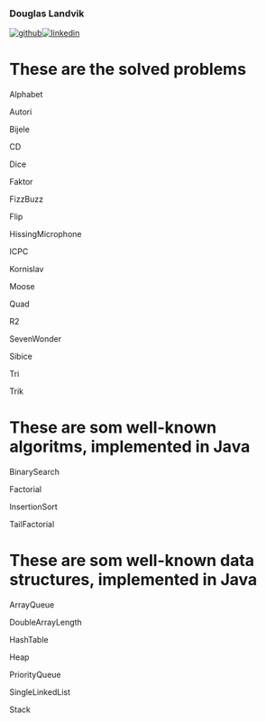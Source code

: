 
### Douglas Landvik

[![github](https://cloud.githubusercontent.com/assets/17016297/18839843/0e06a67a-83d2-11e6-993a-b35a182500e0.png)][1][![linkedin](https://cloud.githubusercontent.com/assets/17016297/18839848/0fc7e74e-83d2-11e6-8c6a-277fc9d6e067.png)][2]



<h1>These are the solved problems</h1>

Alphabet

Autori

Bijele

CD

Dice

Faktor

FizzBuzz

Flip

HissingMicrophone

ICPC

Kornislav

Moose

Quad

R2

SevenWonder

Sibice

Tri

Trik


<h1>These are som well-known algoritms, implemented in Java</h1>

BinarySearch

Factorial

InsertionSort

TailFactorial


<h1>These are som well-known data structures, implemented in Java</h1>

ArrayQueue

DoubleArrayLength

HashTable

Heap

PriorityQueue

SingleLinkedList

Stack



[1]: http://www.github.com/dogg3
[2]: https://www.linkedin.com/in/doggeland


